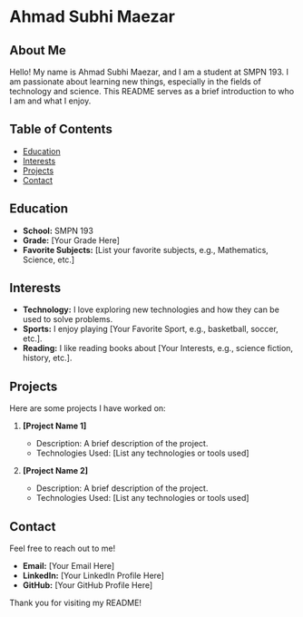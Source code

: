 # Ahmad Subhi Maezar

## About Me

Hello! My name is Ahmad Subhi Maezar, and I am a student at SMPN 193. I am passionate about learning new things, especially in the fields of technology and science. This README serves as a brief introduction to who I am and what I enjoy.

## Table of Contents

- [Education](#education)
- [Interests](#interests)
- [Projects](#projects)
- [Contact](#contact)

## Education

- **School:** SMPN 193
- **Grade:** [Your Grade Here]
- **Favorite Subjects:** [List your favorite subjects, e.g., Mathematics, Science, etc.]

## Interests

- **Technology:** I love exploring new technologies and how they can be used to solve problems.
- **Sports:** I enjoy playing [Your Favorite Sport, e.g., basketball, soccer, etc.].
- **Reading:** I like reading books about [Your Interests, e.g., science fiction, history, etc.].

## Projects

Here are some projects I have worked on:

1. **[Project Name 1]**
   - Description: A brief description of the project.
   - Technologies Used: [List any technologies or tools used]

2. **[Project Name 2]**
   - Description: A brief description of the project.
   - Technologies Used: [List any technologies or tools used]

## Contact

Feel free to reach out to me!

- **Email:** [Your Email Here]
- **LinkedIn:** [Your LinkedIn Profile Here]
- **GitHub:** [Your GitHub Profile Here]

Thank you for visiting my README!
